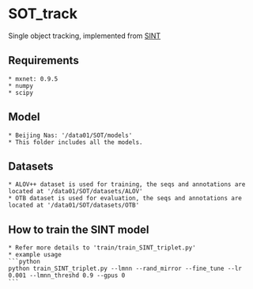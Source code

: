 # SOT_track
Single object tracking, implemented from [SINT](https://arxiv.org/abs/1605.05863)

## Requirements
	* mxnet: 0.9.5
	* numpy
	* scipy

## Model
	* Beijing Nas: '/data01/SOT/models'
	* This folder includes all the models.

## Datasets
	* ALOV++ dataset is used for training, the seqs and annotations are located at '/data01/SOT/datasets/ALOV'
	* OTB dataset is used for evaluation, the seqs and annotations are located at '/data01/SOT/datasets/OTB'

## How to train the SINT model
	* Refer more details to 'train/train_SINT_triplet.py'
	* example usage
	```python
	python train_SINT_triplet.py --lmnn --rand_mirror --fine_tune --lr 0.001 --lmnn_threshd 0.9 --gpus 0
	```